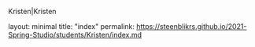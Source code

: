 Kristen|Kristen




layout: minimal 
title: "index" 
permalink: https://steenblikrs.github.io/2021-Spring-Studio/students/Kristen/index.md
